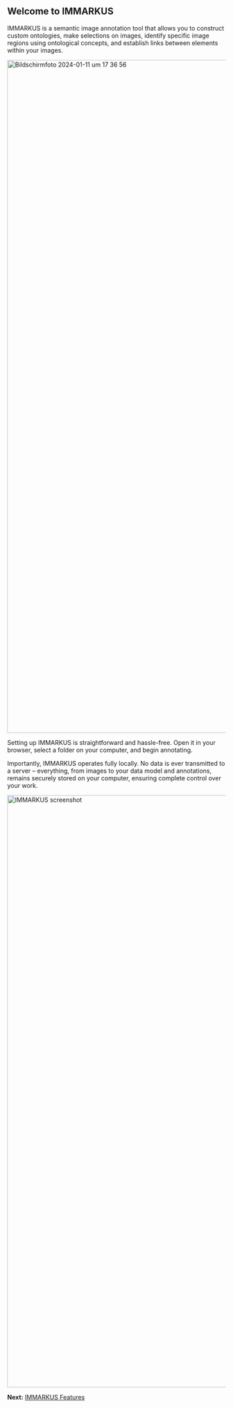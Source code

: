 ## Welcome to IMMARKUS 

IMMARKUS is a semantic image annotation tool that allows you to construct custom ontologies, make selections on images, identify specific image regions using ontological concepts, and establish links between elements within your images.

<img width="1552" alt="Bildschirmfoto 2024-01-11 um 17 36 56" src="https://github.com/rsimon/immarkus/assets/470971/f674d6bc-9339-4e4c-9db8-c3c229d82b29">

Setting up IMMARKUS is straightforward and hassle-free. Open it in your browser, select a folder on your computer, and begin annotating. 

Importantly, IMMARKUS operates fully locally. No data is ever transmitted to a server – everything, from images to your data model and annotations, remains securely stored on your computer, ensuring complete control over your work.

<img width="1366" alt="IMMARKUS screenshot" src="https://github.com/rsimon/immarkus/assets/470971/6aa05112-e36b-4588-910f-81f9029f338e">

__Next:__ [IMMARKUS Features](/wiki/01-IMMARKUS-Features)
